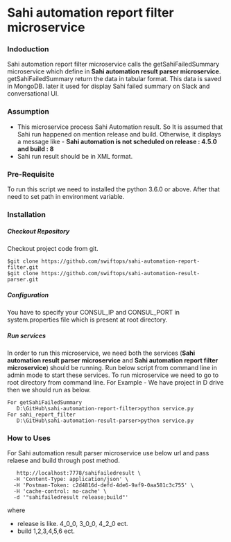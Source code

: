 # Sahi automation report filter microservice
### Indoduction
Sahi automation report filter microservice calls the getSahiFailedSummary microservice which define in **Sahi automation result parser microservice**. getSahiFailedSummary return the data in tabular format. This data is saved in MongoDB. later it used for display Sahi failed summary on Slack and conversational UI.
### Assumption
* This microservice process Sahi Automation result. So It is assumed that Sahi run happened on mention release and build. Otherwise, it displays a message like - **Sahi automation is not scheduled on release : 4.5.0 and build : 8**
* Sahi run result should be in XML format.

### Pre-Requisite
To run this script we need to installed the python 3.6.0 or above. After that need to set path in environment variable.

### Installation
##### Checkout Repository
Checkout project code from git.
```
$git clone https://github.com/swiftops/sahi-automation-report-filter.git
$git clone https://github.com/swiftops/sahi-automation-result-parser.git
```
##### Configuration
You have to specify your CONSUL_IP and CONSUL_PORT in system.properties file which is present at root directory.

##### Run services
In order to run this microservice, we need both the services (**Sahi automation result parser microservice** and **Sahi automation report filter microservice**)  should be running. Run below script from command line in admin mode to start these services.
To run microservice we need to go to root directory from command line. For Example -
We have project in D drive then we should run as below.
```
For getSahiFailedSummary
   D:\GitHub\sahi-automation-report-filter>python service.py
For sahi_report_filter
   D:\GitHub\sahi-automation-result-parser>python service.py
```  
### How to Uses
For Sahi automation result parser microservice use below url and pass relaese and build through post method.
```
   http://localhost:7778/sahifailedresult \
  -H 'Content-Type: application/json' \
  -H 'Postman-Token: c2d4816d-defd-4de6-9af9-0aa581c3c755' \
  -H 'cache-control: no-cache' \
  -d '"sahifailedresult release;build"'
```
where
* release is like. 4_0_0, 3_0_0, 4_2_0 ect.
* build 1,2,3,4,5,6 ect.